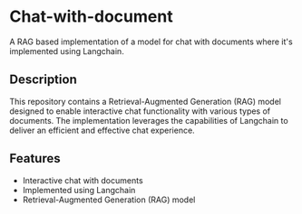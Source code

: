 # Chat-with-document

A RAG based implementation of a model for chat with documents where it's implemented using Langchain.

## Description

This repository contains a Retrieval-Augmented Generation (RAG) model designed to enable interactive chat functionality with various types of documents. The implementation leverages the capabilities of Langchain to deliver an efficient and effective chat experience.

## Features

- Interactive chat with documents
- Implemented using Langchain
- Retrieval-Augmented Generation (RAG) model
